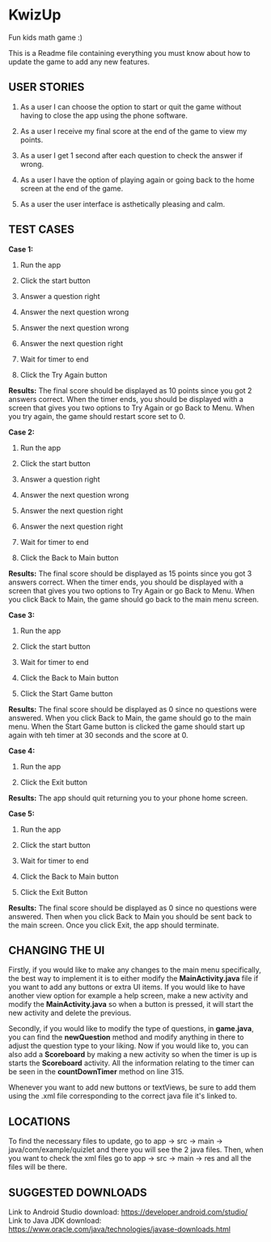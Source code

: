 # KwizUp
Fun kids math game :)

This is a Readme file containing everything you must know about how to update the game to add any new features.


USER STORIES
------------
1. As a user I can choose the option to start or quit the game without having to close the app using the phone software.

2. As a user I receive my final score at the end of the game to view my points.

3. As a user I get 1 second after each question to check the answer if wrong.

4. As a user I have the option of playing again or going back to the home screen at the end of the game.

5. As a user the user interface is asthetically pleasing and calm.


TEST CASES
----------
**Case 1:**
1. Run the app

2. Click the start button

3. Answer a question right

4. Answer the next question wrong

5. Answer the next question wrong

6. Answer the next question right

7. Wait for timer to end

8. Click the Try Again button

**Results:**
The final score should be displayed as 10 points since you got 2 answers correct. When the timer
ends, you should be displayed with a screen that gives you two options to Try Again or go Back to
Menu. When you try again, the game should restart score set to 0.


**Case 2:**
1. Run the app

2. Click the start button

3. Answer a question right

4. Answer the next question wrong

5. Answer the next question right

6. Answer the next question right

7. Wait for timer to end

8. Click the Back to Main button

**Results:**
The final score should be displayed as 15 points since you got 3 answers correct. When the timer
ends, you should be displayed with a screen that gives you two options to Try Again or go Back to
Menu. When you click Back to Main, the game should go back to the main menu screen.


**Case 3:**
1. Run the app

2. Click the start button

3. Wait for timer to end

4. Click the Back to Main button

5. Click the Start Game button

**Results:**
The final score should be displayed as 0 since no questions were answered. When you click
Back to Main, the game should go to the main menu. When the Start Game button is clicked the
game should start up again with teh timer at 30 seconds and the score at 0.


**Case 4:**
1. Run the app

2. Click the Exit button

**Results:**
The app should quit returning you to your phone home screen.


**Case 5:**
1. Run the app

2. Click the start button

3. Wait for timer to end

4. Click the Back to Main button

5. Click the Exit Button

**Results:**
The final score should be displayed as 0 since no questions were answered. Then when you click
Back to Main you should be sent back to the main screen. Once you click Exit, the app should terminate.



CHANGING THE UI
---------------
Firstly, if you would like to make any changes to the main menu specifically, the best way to implement it is to either
modify the **MainActivity.java** file if you want to add any buttons or extra UI items. If you would like to have another
view option for example a help screen, make a new activity and modify the **MainActivity.java** so when a button is
pressed, it will start the new activity and delete the previous.

Secondly, if you would like to modify the type of questions, in **game.java**, you can find the **newQuestion** method and
modify anything in there to adjust the question type to your liking. Now if you would like to, you can also add a
**Scoreboard** by making a new activity so when the timer is up is starts the **Scoreboard** activity. All the information
relating to the timer can be seen in the **countDownTimer** method on line 315.

Whenever you want to add new buttons or textViews, be sure to add them using the .xml file corresponding to the
correct java file it's linked to.


LOCATIONS
---------
To find the necessary files to update, go to app -> src -> main -> java/com/example/quizlet and there you will see
the 2 java files. Then, when you want to check the xml files go to app -> src -> main -> res and all the files
will be there.


SUGGESTED DOWNLOADS
-------------------

Link to Android Studio download: https://developer.android.com/studio/
Link to Java JDK download: https://www.oracle.com/java/technologies/javase-downloads.html
